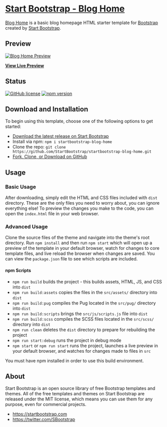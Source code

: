 # [Start Bootstrap - Blog Home](https://startbootstrap.com/template/blog-home/)

[Blog Home](https://startbootstrap.com/template/blog-home/) is a basic blog homepage HTML starter template for [Bootstrap](https://getbootstrap.com/) created by [Start Bootstrap](https://startbootstrap.com/).

## Preview

[![Blog Home Preview](https://assets.startbootstrap.com/img/screenshots/templates/blog-home.png)](https://startbootstrap.github.io/startbootstrap-blog-home/)

**[View Live Preview](https://startbootstrap.github.io/startbootstrap-blog-home/)**

## Status

[![GitHub license](https://img.shields.io/badge/license-MIT-blue.svg)](https://raw.githubusercontent.com/StartBootstrap/startbootstrap-blog-home/master/LICENSE)
[![npm version](https://img.shields.io/npm/v/startbootstrap-blog-home.svg)](https://www.npmjs.com/package/startbootstrap-blog-home)

## Download and Installation

To begin using this template, choose one of the following options to get started:

* [Download the latest release on Start Bootstrap](https://startbootstrap.com/template/blog-home/)
* Install via npm: `npm i startbootstrap-blog-home`
* Clone the repo: `git clone https://github.com/StartBootstrap/startbootstrap-blog-home.git`
* [Fork, Clone, or Download on GitHub](https://github.com/StartBootstrap/startbootstrap-blog-home)

## Usage

### Basic Usage

After downloading, simply edit the HTML and CSS files included with `dist` directory. These are the only files you need to worry about, you can ignore everything else! To preview the changes you make to the code, you can open the `index.html` file in your web browser.

### Advanced Usage

Clone the source files of the theme and navigate into the theme's root directory. Run `npm install` and then run `npm start` which will open up a preview of the template in your default browser, watch for changes to core template files, and live reload the browser when changes are saved. You can view the `package.json` file to see which scripts are included.

#### npm Scripts

* `npm run build` builds the project - this builds assets, HTML, JS, and CSS into `dist`
* `npm run build:assets` copies the files in the `src/assets/` directory into `dist`
* `npm run build:pug` compiles the Pug located in the `src/pug/` directory into `dist`
* `npm run build:scripts` brings the `src/js/scripts.js` file into `dist`
* `npm run build:scss` compiles the SCSS files located in the `src/scss/` directory into `dist`
* `npm run clean` deletes the `dist` directory to prepare for rebuilding the project
* `npm run start:debug` runs the project in debug mode
* `npm start` or `npm run start` runs the project, launches a live preview in your default browser, and watches for changes made to files in `src`

You must have npm installed in order to use this build environment.

## About

Start Bootstrap is an open source library of free Bootstrap templates and themes. All of the free templates and themes on Start Bootstrap are released under the MIT license, which means you can use them for any purpose, even for commercial projects.

* <https://startbootstrap.com>
* <https://twitter.com/SBootstrap>

